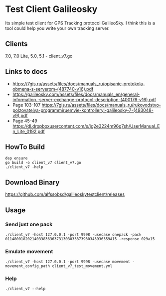 # Test Client Galileosky

Its simple test client for GPS Tracking protocol GalileoSky.
I think this is a tool could help you write your own tracking server.

## Clients
7.0, 7.0 Lite, 5.0, 5.1 - client_v7.go

## Links to docs
* https://7gis.ru/assets/files/docs/manuals_ru/opisanie-protokola-obmena-s-serverom-(487740-v16).pdf
* https://galileosky.com/assets/files/docs/manuals_en/general-information.-server-exchange-protocol-description-(400176-v16).pdf
* Page 103-107 https://7gis.ru/assets/files/docs/manuals_ru/rukovodstvo-polzovatelya-programmiruemyie-kontrolleryi-galileosky-7-(493048-v9).pdf
* Page 45-49 https://dl.dropboxusercontent.com/s/ig2e3224m96g7sh/UserManual_En_Lite_0192.pdf

## HowTo Build
```
dep ensure
go build -o client_v7 client_v7.go
./client_v7 -help
```

## Download Binary

https://github.com/alfssobsd/galileoskytestclient/releases

## Usage

### Send just one pack
```
./client_v7 -host 127.0.0.1 -port 9998 -usecase onepack -pack 01148001820214033836363731303033373930343936359A15 -response 029a15
```

### Emulate movement
```
./client_v7 -host 127.0.0.1 -port 9998 -usecase movement -movement_config_path client_v7_test_movement.yml
```

### Help
```
./client_v7 --help
```
